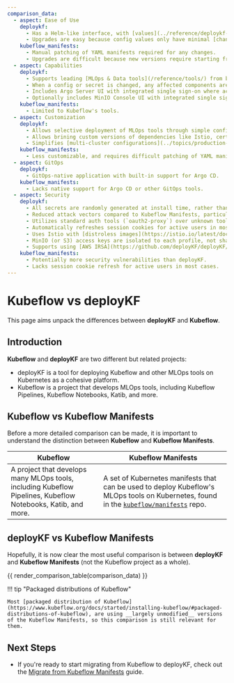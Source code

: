 ```yaml
---
comparison_data:
  - aspect: Ease of Use
    deploykf:
      - Has a Helm-like interface, with [values](../reference/deploykf-values.md) for configuring all aspects of the deployment (no need to edit Kubernetes YAML)
      - Upgrades are easy because config values only have minimal [changes between versions](../releases/changelog-deploykf.md).
    kubeflow_manifests:
      - Manual patching of YAML manifests required for any changes.
      - Upgrades are difficult because new versions require starting from scratch with the new manifests.
  - aspect: Capabilities
    deploykf:
      - Supports leading [MLOps & Data tools](/reference/tools/) from both Kubeflow, and other projects.
      - When a config or secret is changed, any affected components are automatically restarted.
      - Includes Argo Server UI with integrated single sign-on where access is aligned to profile membership.
      - Optionally includes MinIO Console UI with integrated single sign-on where access is aligned to profile membership.
    kubeflow_manifests:
      - Limited to Kubeflow's tools.
  - aspect: Customization
    deploykf:
      - Allows selective deployment of MLOps tools through simple config values.
      - Allows brining custom versions of dependencies like Istio, cert-manager, MySQL, S3, and more.
      - Simplifies [multi-cluster configurations](../topics/production-usage/multiple-clusters.md) with support for shared common values and environment-specific overlays.
    kubeflow_manifests:
      - Less customizable, and requires difficult patching of YAML manifests.
  - aspect: GitOps
    deploykf:
      - GitOps-native application with built-in support for Argo CD.
    kubeflow_manifests:
      - Lacks native support for Argo CD or other GitOps tools.
  - aspect: Security
    deploykf:
      - All secrets are randomly generated at install time, rather than being hardcoded in manifests.
      - Reduced attack vectors compared to Kubeflow Manifests, particularly in Istio configurations.
      - Utilizes standard auth tools (`oauth2-proxy`) over unknown tools (`arrikto/oidc-authservice`).
      - Automatically refreshes session cookies for active users in most cases.
      - Uses Istio with [distroless images](https://istio.io/latest/docs/ops/configuration/security/harden-docker-images/) by default.
      - MinIO (or S3) access keys are isolated to each profile, not shared, and scoped to the minimum required permissions.
      - Supports using [AWS IRSA](https://github.com/deployKF/deployKF/blob/v0.1.0/generator/default_values.yaml#L1651-L1668) instead of S3 access keys.
    kubeflow_manifests:
      - Potentially more security vulnerabilities than deployKF.
      - Lacks session cookie refresh for active users in most cases.
---
```


# Kubeflow vs deployKF

This page aims unpack the differences between __deployKF__ and __Kubeflow__.

## Introduction

__Kubeflow__ and __deployKF__ are two different but related projects:
  
- deployKF is a tool for deploying Kubeflow and other MLOps tools on Kubernetes as a cohesive platform.
- Kubeflow is a project that develops MLOps tools, including Kubeflow Pipelines, Kubeflow Notebooks, Katib, and more.

## Kubeflow vs Kubeflow Manifests

Before a more detailed comparison can be made, it is important to understand the distinction between __Kubeflow__ and __Kubeflow Manifests__.

| Kubeflow                                                                                                     | Kubeflow Manifests                                                                                                                                                |
|--------------------------------------------------------------------------------------------------------------|-------------------------------------------------------------------------------------------------------------------------------------------------------------------|
| A project that develops many MLOps tools, including Kubeflow Pipelines, Kubeflow Notebooks, Katib, and more. | A set of Kubernetes manifests that can be used to deploy Kubeflow's MLOps tools on Kubernetes, found in the [`kubeflow/manifests`](https://github.com/kubeflow/manifests) repo. |

## deployKF vs Kubeflow Manifests

Hopefully, it is now clear the most useful comparison is between __deployKF__ and __Kubeflow Manifests__ (not the Kubeflow project as a whole).

{{ render_comparison_table(comparison_data) }}

!!! tip "Packaged distributions of Kubeflow"
    
    Most [packaged distribution of Kubeflow](https://www.kubeflow.org/docs/started/installing-kubeflow/#packaged-distributions-of-kubeflow), are using __largely unmodified__ versions of the Kubeflow Manifests, so this comparison is still relevant for them.

## Next Steps

 - If you're ready to start migrating from Kubeflow to deployKF, check out the [Migrate from Kubeflow Manifests](../guides/migrate-from-kubeflow-manifests.md) guide.
